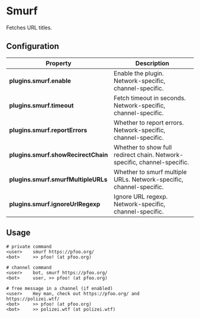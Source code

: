 # Smurf

Fetches URL titles.

## Configuration

| Property                             | Description                                                               |
| ------------------------------------ | ------------------------------------------------------------------------- |
| **plugins.smurf.enable**             | Enable the plugin.  Network-specific, channel-specific.                   |
| **plugins.smurf.timeout**            | Fetch timeout in seconds.  Network-specific, channel-specific.            |
| **plugins.smurf.reportErrors**       | Whether to report errors.  Network-specific, channel-specific.            |
| **plugins.smurf.showRecirectChain**  | Whether to show full redirect chain.  Network-specific, channel-specific. |
| **plugins.smurf.smurfMultipleURLs**  | Whether to smurf multiple URLs.  Network-specific, channel-specific.      |
| **plugins.smurf.ignoreUrlRegexp**    | Ignore URL regexp.  Network-specific, channel-specific.                   |

## Usage

```
# private command
<user>    smurf https://pfoo.org/
<bot>     >> pfoo! (at pfoo.org)

# channel command
<user>    bot, smurf https://pfoo.org/
<bot>     user, >> pfoo! (at pfoo.org)

# free message in a channel (if enabled)
<user>    Hey man, check out https://pfoo.org/ and https://polizei.wtf/
<bot>     >> pfoo! (at pfoo.org)
<bot>     >> polizei.wtf (at polizei.wtf)
```
